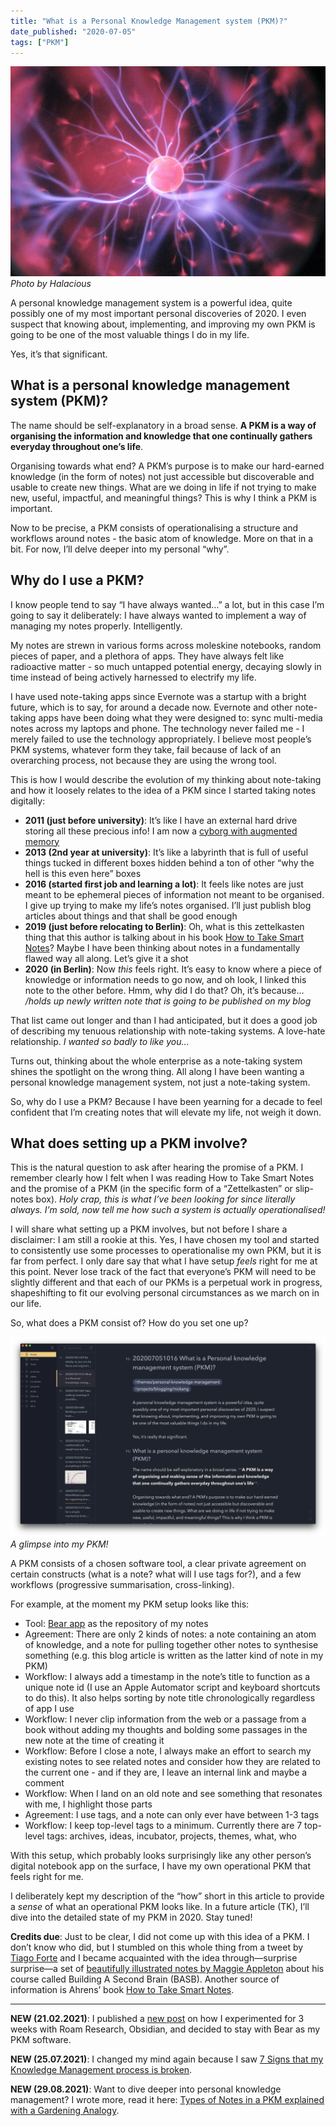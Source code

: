 ```yaml
---
title: "What is a Personal Knowledge Management system (PKM)?"
date_published: "2020-07-05"
tags: ["PKM"]
---
```


![a visualisation of a neuron firing](images/brain-synapsis.jpg)
_Photo by Halacious_

A personal knowledge management system is a powerful idea, quite possibly one of my most important personal discoveries of 2020. I even suspect that knowing about, implementing, and improving my own PKM is going to be one of the most valuable things I do in my life.

Yes, it’s that significant.

## What is a personal knowledge management system (PKM)?
The name should be self-explanatory in a broad sense. **A PKM is a way of organising the information and knowledge that one continually gathers everyday throughout one’s life**.

Organising towards what end? A PKM’s purpose is to make our hard-earned knowledge (in the form of notes) not just accessible but discoverable and usable to create new things. What are we doing in life if not trying to make new, useful, impactful, and meaningful things? This is why I think a PKM is important.

Now to be precise, a PKM consists of operationalising a structure and workflows around notes - the basic atom of knowledge. More on that in a bit. For now, I’ll delve deeper into my personal “why”.

## Why do I use a PKM?

I know people tend to say “I have always wanted…” a lot, but in this case I’m going to say it deliberately: I have always wanted to implement a way of managing my notes properly. Intelligently.

My notes are strewn in various forms across moleskine notebooks, random pieces of paper, and a plethora of apps. They have always felt like radioactive matter - so much untapped potential energy, decaying slowly in time instead of being actively harnessed to electrify my life.

I have used note-taking apps since Evernote was a startup with a bright future, which is to say, for around a decade now. Evernote and other note-taking apps have been doing what they were designed to: sync multi-media notes across my laptops and phone. The technology never failed me - I merely failed to use the technology appropriately. I believe most people’s PKM systems, whatever form they take, fail because of lack of an overarching process, not because they are using the wrong tool.

This is how I would describe the evolution of my thinking about note-taking and how it loosely relates to the idea of a PKM since I started taking notes digitally:

- __2011 (just before university)__: It’s like I have an external hard drive storing all these precious info! I am now a [cyborg with augmented memory](/2020-02-23-how-i-think-about-memory)
- __2013 (2nd year at university)__: It’s like a labyrinth that is full of useful things tucked in different boxes hidden behind a ton of other “why the hell is this even here” boxes
- __2016 (started first job and learning a lot)__: It feels like notes are just meant to be ephemeral pieces of information not meant to be organised. I give up trying to make my life’s notes organised. I’ll just publish blog articles about things and that shall be good enough
- __2019 (just before relocating to Berlin)__: Oh, what is this zettelkasten thing that this author is talking about in his book [How to Take Smart Notes](https://www.goodreads.com/book/show/34507927-how-to-take-smart-notes)? Maybe I have been thinking about notes in a fundamentally flawed way all along. Let’s give it a shot
- __2020 (in Berlin)__: Now *this* feels right. It’s easy to know where a piece of knowledge or information needs to go now, and oh look, I linked this note to the other before. Hmm, why did I do that? Oh, it’s because… _/holds up newly written note that is going to be published on my blog_

That list came out longer and than I had anticipated, but it does a good job of describing my tenuous relationship with note-taking systems. A love-hate relationship. _I wanted so badly to like you…_

Turns out, thinking about the whole enterprise as a note-taking system shines the spotlight on the wrong thing. All along I have been wanting a personal knowledge management system, not just a note-taking system.

So, why do I use a PKM? Because I have been yearning for a decade to feel confident that I’m creating notes that will elevate my life, not weigh it down.

## What does setting up a PKM involve?

This is the natural question to ask after hearing the promise of a PKM. I remember clearly how I felt when I was reading How to Take Smart Notes and the promise of a PKM (in the specific form of a “Zettelkasten” or slip-notes box). _Holy crap, this is what I’ve been looking for since literally always. I’m sold, now tell me how such a system is actually operationalised!_

I will share what setting up a PKM involves, but not before I share a disclaimer: I am still a rookie at this. Yes, I have chosen my tool and started to consistently use some processes to operationalise my own PKM, but it is far from perfect. I only dare say that what I have setup _feels_ right for me at this point. Never lose track of the fact that everyone’s PKM will need to be slightly different and that each of our PKMs is a perpetual work in progress, shapeshifting to fit our evolving personal circumstances as we march on in our life.

So, what does a PKM consist of? How do you set one up?

![screenshot of my PKM in Bear app - Nick Ang blog](images/nick-ang-pkm-1.png) 
_A glimpse into my PKM!_

A PKM consists of a chosen software tool, a clear private agreement on certain constructs (what is a note? what will I use tags for?), and a few workflows (progressive summarisation, cross-linking).

For example, at the moment my PKM setup looks like this:

- Tool: [Bear app](https://www.nickang.com/2018-11-02-bear-app-im-ready-for-you/) as the repository of my notes
- Agreement: There are only 2 kinds of notes: a note containing an atom of knowledge, and a note for pulling together other notes to synthesise something (e.g. this blog article is written as the latter kind of note in my PKM)
- Workflow: I always add a timestamp in the note’s title to function as a unique note id (I use an Apple Automator script and keyboard shortcuts to do this). It also helps sorting by note title chronologically regardless of app I use
- Workflow: I never clip information from the web or a passage from a book without adding my thoughts and bolding some passages in the new note at the time of creating it
- Workflow: Before I close a note, I always make an effort to search my existing notes to see related notes and consider how they are related to the current one - and if they are, I leave an internal link and maybe a comment
- Workflow: When I land on an old note and see something that resonates with me, I highlight those parts
- Agreement: I use tags, and a note can only ever have between 1-3 tags
- Workflow: I keep top-level tags to a minimum. Currently there are 7 top-level tags: archives, ideas, incubator, projects, themes, what, who

With this setup, which probably looks surprisingly like any other person’s digital notebook app on the surface, I have my own operational PKM that feels right for me. 

I deliberately kept my description of the “how” short in this article to provide a _sense_ of what an operational PKM looks like. In a future article (TK), I’ll dive into the detailed state of my PKM in 2020. Stay tuned!

**Credits due**: Just to be clear, I did not come up with this idea of a PKM. I don’t know who did, but I stumbled on this whole thing from a tweet by [Tiago Forte](https://twitter.com/fortelabs) and I became acquainted with the idea through—surprise surprise—a set of [beautifully illustrated notes by Maggie Appleton](https://maggieappleton.com/basb) about his course called Building A Second Brain (BASB). Another source of information is Ahrens’ book [How to Take Smart Notes](https://www.goodreads.com/book/show/34507927-how-to-take-smart-notes).

---

**NEW (21.02.2021)**: I published a [new post](/2021-02-21-obsidian-roam-why-i-am-staying-with-bear-as-my-pkm/) on how I experimented for 3 weeks with Roam Research, Obsidian, and decided to stay with Bear as my PKM software.

**NEW (25.07.2021)**: I changed my mind again because I saw [7 Signs that my Knowledge Management process is broken](/2021-07-25-7-signs-that-my-knowledge-management-process-is-broken/).

**NEW (29.08.2021)**: Want to dive deeper into personal knowledge management? I wrote more, read it here: [Types of Notes in a PKM explained with a Gardening Analogy](/2021-08-29-types-of-notes-in-a-pkm-explained-with-a-gardening-analogy-part-i/).